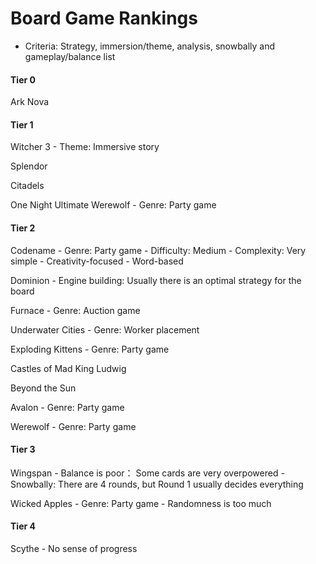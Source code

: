# Board Game Rankings
- Criteria: Strategy, immersion/theme, analysis, snowbally and gameplay/balance list


#### Tier 0
Ark Nova


#### Tier 1
Witcher 3
    - Theme:  Immersive story
    
Splendor

Citadels

One Night Ultimate Werewolf
    - Genre: Party game


#### Tier 2
Codename
    - Genre: Party game
    - Difficulty: Medium
    - Complexity: Very simple
    - Creativity-focused
    - Word-based
    
Dominion
    - Engine building:  Usually there is an optimal strategy for the board
    
Furnace
    - Genre: Auction game
    
Underwater Cities
    - Genre: Worker placement
    
Exploding Kittens
    - Genre: Party game
    
Castles of Mad King Ludwig

Beyond the Sun

Avalon
    - Genre: Party game
    
Werewolf
    - Genre: Party game


#### Tier 3
Wingspan
    - Balance is poor： Some cards are very overpowered
    - Snowbally:  There are 4 rounds, but Round 1 usually decides everything
    
Wicked Apples
    - Genre: Party game
    - Randomness is too much

#### Tier 4
Scythe
    - No sense of progress
